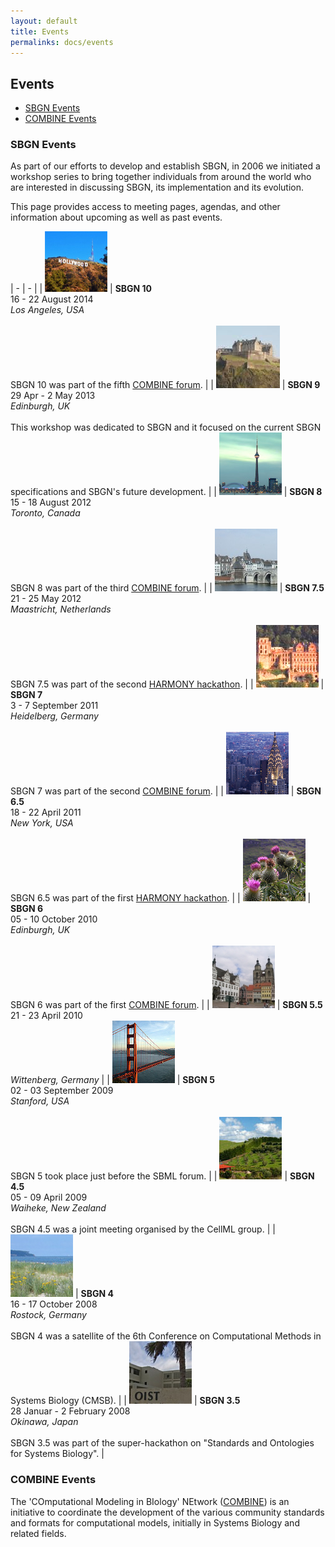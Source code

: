 ```yaml
---
layout: default
title: Events
permalinks: docs/events
---
```


## Events

*  [SBGN Events](#sbgn-events)
*  [COMBINE Events](#combine-events)

### SBGN Events

As part of our efforts to develop and establish SBGN, in 2006 we initiated a workshop series to bring together individuals from around the world who are interested in discussing SBGN, its implementation and its evolution.

This page provides access to meeting pages, agendas, and other information about upcoming as well as past events.

| - | - |
| ![SBGN 10](../images/SBGN10-100x100.jpg) | **SBGN 10**<br>16 - 22 August 2014<br>*Los Angeles, USA*<br><br>SBGN 10 was part of the fifth [COMBINE forum](http://co.mbine.org/events/COMBINE_2014). |
| ![SBGN 9](../images/SBGN9-100x100.png) | **SBGN 9**<br>29 Apr - 2 May 2013<br>*Edinburgh, UK*<br><br>This workshop was dedicated to SBGN and it focused on the current SBGN specifications and SBGN's future development. |
| ![SBGN 8](../images/SBGN8-100x100.jpg) | **SBGN 8**<br>15 - 18 August 2012<br>*Toronto, Canada*<br><br>SBGN 8 was part of the third [COMBINE forum](http://co.mbine.org/events/COMBINE_2012). |
| ![SBGN 7.5](../images/SBGN7.5-100x100.jpg) | **SBGN 7.5**<br>21 - 25 May 2012<br>*Maastricht, Netherlands*<br><br>SBGN 7.5 was part of the second [HARMONY hackathon](http://co.mbine.org/events/HARMONY_2012). |
| ![SBGN 7](../images/SBGN7-100x100.jpg) | **SBGN 7**<br>3 - 7 September 2011<br>*Heidelberg, Germany*<br><br>SBGN 7 was part of the second [COMBINE forum](http://co.mbine.org/events/COMBINE_2011). |
| ![SBGN 6.5](../images/SBGN6.5-100x100.jpg) | **SBGN 6.5**<br>18 - 22 April 2011<br>*New York, USA*<br><br>SBGN 6.5 was part of the first [HARMONY hackathon](http://co.mbine.org/events/HARMONY_2011). |
| ![SBGN 6](../images/SBGN6-100x100.jpg) | **SBGN 6**<br>05 - 10 October 2010<br>*Edinburgh, UK*<br><br>SBGN 6 was part of the first [COMBINE forum](http://co.mbine.org/events/COMBINE_2010). |
| ![SBGN 5.5](../images/SBGN5.5-100x100.jpg) | **SBGN 5.5**<br>21 - 23 April 2010<br>*Wittenberg, Germany* |
| ![SBGN 5](../images/SBGN5-100x100.jpg) | **SBGN 5**<br>02 - 03 September 2009<br>*Stanford, USA*<br><br>SBGN 5 took place just before the SBML forum. |
| ![SBGN 4.5](../images/SBGN4.5-100x100.jpg) | **SBGN 4.5**<br>05 - 09 April 2009<br>*Waiheke, New Zealand*<br><br>SBGN 4.5 was a joint meeting organised by the CellML group. |
| ![SBGN 4](../images/SBGN4-100x100.jpg) | **SBGN 4**<br>16 - 17 October 2008<br>*Rostock, Germany*<br><br>SBGN 4 was a satellite of the 6th Conference on Computational Methods in Systems Biology (CMSB). |
| ![SBGN 3.5](../images/SBGN3.5-100x100.jpg) | **SBGN 3.5**<br>28 Januar - 2 February 2008<br>*Okinawa, Japan*<br><br>SBGN 3.5 was part of the super-hackathon on "Standards and Ontologies for Systems Biology". |

### COMBINE Events

The 'COmputational Modeling in BIology' NEtwork ([COMBINE](http://co.mbine.org/)) is an initiative to coordinate the development of the various community standards and formats for computational models, initially in Systems Biology and related fields. 
